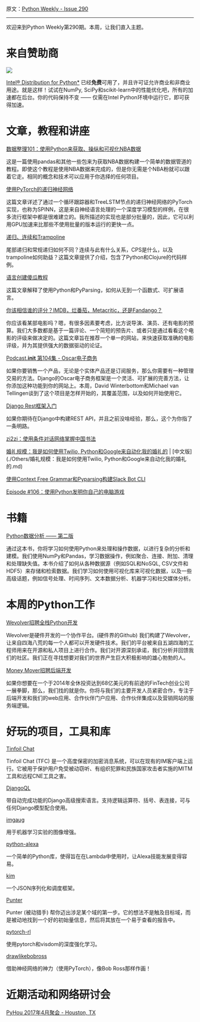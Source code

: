 原文：[Python Weekly - Issue 290](http://eepurl.com/cK06Gn)

---

欢迎来到Python Weekly第290期。本周，让我们直入主题。 
  
# 来自赞助商  

[![](https://gallery.mailchimp.com/e2e180baf855ac797ef407fc7/images/be2db49d-26ff-4973-8f45-7f5e5f877422.png)](https://software.intel.com/en-us/intel-distribution-for-python?utm_source=April%202017%20Image%20link%20Python%20weekly&utm_medium=email&utm_campaign=Python%20Weekly%20newsletter)

[Intel® Distribution for Python*](https://software.intel.com/en-us/intel-distribution-for-python?utm_source=April%202017%20ad%20Python%20weekly&utm_medium=email&utm_campaign=Python%20Weekly%20newsletter) 已经**免费**可用了，并且许可证允许商业和非商业用途。就是这样！试试在NumPy, SciPy和scikit-learn中的性能优化吧，所有的加速都在后台。你的代码保持不变 —— 仅需在Intel Python环境中运行它，即可获得加速。


# 文章，教程和讲座  
  
[数据整理101：使用Python来获取、操纵和可视化NBA数据](http://blog.yhat.com/posts/visualize-nba-pipelines.html)  

这是一篇使用pandas和其他一些包来为获取NBA数据构建一个简单的数据管道的教程。即使这个教程是使用NBA数据来完成的，但是你无需是个NBA粉就可以跟着它走。相同的概念和技术可以应用于你选择的任何项目。
  
[使用PyTorch的递归神经网络](https://devblogs.nvidia.com/parallelforall/recursive-neural-networks-pytorch/)  

这篇文章详述了通过一个循环跟踪器和TreeLSTM节点的递归神经网络的PyTorch实现，也称为SPINN，这是来自神经语言处理的一个深度学习模型的样例，在很多流行框架中都是很难建立的。我所描述的实现也是部分批量的，因此，它可以利用GPU加速来比那些不使用批量的版本运行的更快一点。
  
[递归、连续和Trampoline](http://eli.thegreenplace.net/2017/on-recursion-continuations-and-trampolines/)  

尾部递归和常规递归如何不同？连续与此有什么关系，CPS是什么，以及trampoline如何助益？这篇文章提供了介绍，包含了Python和Clojure的代码样例。
  
[语言创建傻瓜教程](https://ralsina.me/weblog/posts/creating-languages-for-dummies.html)  

这篇文章解释了使用Python和PyParsing，如何从无到一个函数式、可扩展语言。
  
[你该相信谁的评分？IMDB，烂番茄，Metacritic，还是Fandango？](https://medium.freecodecamp.com/whose-reviews-should-you-trust-imdb-rotten-tomatoes-metacritic-or-fandango-7d1010c6cf19)  

你应该看某部电影吗？嗯，有很多因素要考虑，比方说导演、演员、还有电影的预算。我们大多数都是基于一篇评论、一个简短的预告片、或者只是通过看看这个电影的评级来做决定的。这篇文章旨在推荐一个单一的网站，来快速获取准确的电影评级，并为其提供强大的数据驱动的论证。
  
[Podcast.__init__ 第104集 - Oscar电子商务](https://www.podcastinit.com/episode-104-oscar-ecommerce-with-david-winterbottom-and-michael-van-tellingen/)  

如果你要销售一个产品，无论是个实体产品还是订阅服务，那么你需要有一种管理交易的方法。Django的Oscar电子商务框架是一个灵活、可扩展的完善方法，让你添加这种功能到你的网站上。本周，David Winterbottom和Michael van Tellingen谈到了这个项目是怎样开始的，其覆盖范围，以及如何开始使用它。
  
[Django Rest框架入门](http://www.projectforrest.com/path/70)  

如果你期待在Django中构建REST API，并且之前没啥经验，那么，这个为你指了一条明路。
  
[zi2zi：使用条件对话网络掌握中国书法](https://kaonashi-tyc.github.io/2017/04/06/zi2zi.html)  
  
[婚礼规模：我是如何使用Twilio, Python和Google来自动化我的婚礼的](https://www.twilio.com/blog/2017/04/wedding-at-scale-how-i-used-twilio-python-and-google-to-automate-my-wedding.html)  | [中文版](./Others/婚礼规模：我是如何使用Twilio, Python和Google来自动化我的婚礼的.md)
  
[使用Context Free Grammar和Pyparsing构建Slack Bot CLI](https://hashedin.com/2017/03/29/build-slack-bot-cli-using-cfg-pyparsing/)  
  
[Episode #106：使用Python发明你自己的电脑游戏](https://talkpython.fm/episodes/show/106/invent-your-own-computer-games-with-python)  
  
  
# 书籍  
  
[Python数据分析 —— 第二版](http://amzn.to/2pvtbfv)  

通过这本书，你将学习如何使用Python来处理和操作数据，以进行复杂的分析和建模。我们使用NumPy和Pandas，学习数据操作，例如聚合、连接、附加、清理和处理缺失值。本书介绍了如何从各种数据源（例如SQL和NoSQL, CSV文件和HDF5）来存储和检索数据。我们学习如何使用可视化库来可视化数据，以及一些高级话题，例如信号处理、时间序列、文本数据分析、机器学习和社交媒体分析。
  
  
# 本周的Python工作  
  
[Wevolver招聘全栈Python开发](http://jobs.pythonweekly.com/jobs/full-stack-python-developer-to-build-github-for-hardware/)  

Wevolver是硬件开发的一个协作平台。(硬件界的Github) 我们构建了Wevolver，让来自四海八荒的每一个人都可以开发硬件技术。我们的平台被来自五湖四海的工程师用来在开源和私人项目上进行合作。我们对开源深刻承诺，我们分析并回馈我们的社区。我们正在寻找想要对我们的世界产生巨大积极影响的雄心勃勃的人。
  
[Money Mover招聘后端开发](http://jobs.pythonweekly.com/jobs/back-end-developer-3/)  

如果你想要在一个于2014年全休投资达到68亿美元的有前途的FinTech创业公司一展拳脚，那么，我们找的就是你。你将与我们的主要开发人员紧密合作，专注于后端开发和我们的web应用、合作伙伴门户应用、合作伙伴集成以及营销网站的服务端逻辑。
  
  
# 好玩的项目，工具和库  
  
[Tinfoil Chat](https://github.com/maqp/tfc)  

Tinfoil Chat (TFC) 是一个高度保密的加密消息系统，可以在现有的IM客户端上运行。它被用于保护用户免受被动窃听、有组织犯罪和民族国家攻击者实施的MITM工具和远程CNE工具之害。
  
[DjangoQL](https://github.com/ivelum/djangoql)  

带自动完成功能的Django高级搜索语言。支持逻辑运算符、括号、表连接，可与任何Django模型配合使用。
  
[imgaug](https://github.com/aleju/imgaug)  

用于机器学习实验的图像增强。
  
[python-alexa](https://github.com/nmyster/python-alexa)  

一个简单的Python库，使得旨在在Lambda中使用时，让Alexa技能发展变得容易。
  
[kim](https://github.com/mikeywaites/kim)  

一个JSON序列化和调度框架。
  
[Punter](https://github.com/nethunteros/punter)  

Punter (被动猎手) 帮你迈出涉足某个域的第一步。它的想法不是触及目标域，而是被动地找到一个好的初始量信息，然后将其放在一个易于查看的报告中。
  
[pytorch-rl](https://github.com/jingweiz/pytorch-rl)  

使用pytorch和visdom的深度强化学习。
  
[drawlikebobross](https://github.com/kendricktan/drawlikebobross)  

借助神经网络的神力（使用PyTorch），像Bob Ross那样作画！
  
  
# 近期活动和网络研讨会  
  
[PyHou 2017年4月聚会 - Houston, TX](https://www.meetup.com/python-14/events/238248013/)  
  



